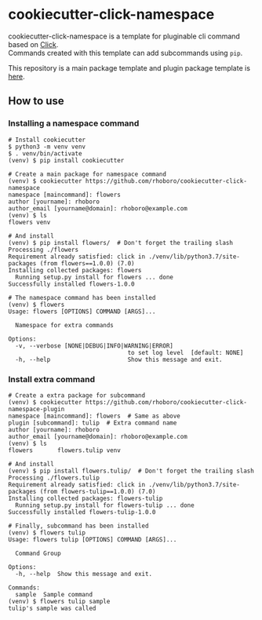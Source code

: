 # cookiecutter-click-namespace

cookiecutter-click-namespace is a template for pluginable cli command based on [Click](https://palletsprojects.com/p/click/).  
Commands created with this template can add subcommands using `pip`.

This repository is a main package template and plugin package template is [here](https://github.com/rhoboro/cookiecutter-click-namespace-plugin).

## How to use

### Installing a namespace command

```shell
# Install cookiecutter
$ python3 -m venv venv
$ . venv/bin/activate
(venv) $ pip install cookiecutter

# Create a main package for namespace command
(venv) $ cookiecutter https://github.com/rhoboro/cookiecutter-click-namespace
namespace [maincommand]: flowers
author [yourname]: rhoboro
author_email [yourname@domain]: rhoboro@example.com
(venv) $ ls
flowers venv

# And install
(venv) $ pip install flowers/  # Don't forget the trailing slash
Processing ./flowers
Requirement already satisfied: click in ./venv/lib/python3.7/site-packages (from flowers==1.0.0) (7.0)
Installing collected packages: flowers
  Running setup.py install for flowers ... done
Successfully installed flowers-1.0.0

# The namespace command has been installed
(venv) $ flowers
Usage: flowers [OPTIONS] COMMAND [ARGS]...

  Namespace for extra commands

Options:
  -v, --verbose [NONE|DEBUG|INFO|WARNING|ERROR]
                                  to set log level  [default: NONE]
  -h, --help                      Show this message and exit.
```

### Install extra command

```shell
# Create a extra package for subcommand
(venv) $ cookiecutter https://github.com/rhoboro/cookiecutter-click-namespace-plugin
namespace [maincommand]: flowers  # Same as above
plugin [subcommand]: tulip  # Extra command name
author [yourname]: rhoboro
author_email [yourname@domain]: rhoboro@example.com
(venv) $ ls
flowers       flowers.tulip venv

# And install
(venv) $ pip install flowers.tulip/  # Don't forget the trailing slash
Processing ./flowers.tulip
Requirement already satisfied: click in ./venv/lib/python3.7/site-packages (from flowers-tulip==1.0.0) (7.0)
Installing collected packages: flowers-tulip
  Running setup.py install for flowers-tulip ... done
Successfully installed flowers-tulip-1.0.0

# Finally, subcommand has been installed
(venv) $ flowers tulip
Usage: flowers tulip [OPTIONS] COMMAND [ARGS]...

  Command Group

Options:
  -h, --help  Show this message and exit.

Commands:
  sample  Sample command
(venv) $ flowers tulip sample
tulip's sample was called
```
